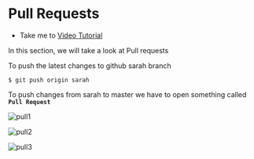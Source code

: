 # Pull Requests
  - Take me to [Video Tutorial](https://kodekloud.com/topic/pull-requests/)
   
In this section, we will take a look at Pull requests


To push the latest changes to github sarah branch
```
$ git push origin sarah
```

To push changes from sarah to master we have to open something called **`Pull Request`**

  ![pull1](../../images/pull1.PNG)

  ![pull2](../../images/pull2.PNG)

  ![pull3](../../images/pull3.PNG)
  



